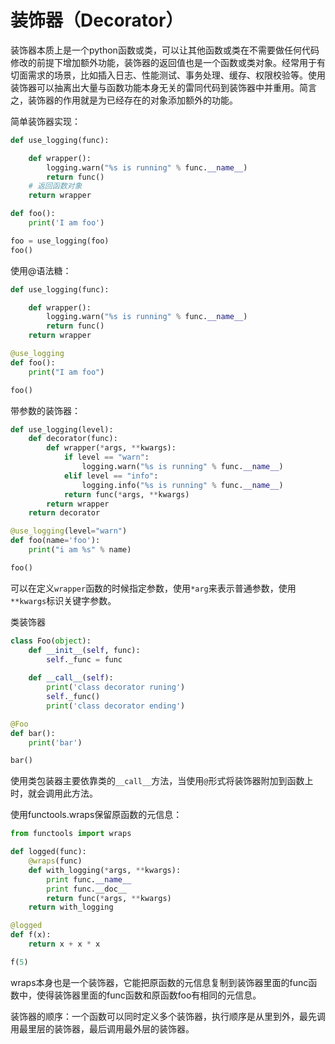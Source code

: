 # 装饰器（Decorator） #

装饰器本质上是一个python函数或类，可以让其他函数或类在不需要做任何代码修改的前提下增加额外功能，装饰器的返回值也是一个函数或类对象。经常用于有切面需求的场景，比如插入日志、性能测试、事务处理、缓存、权限校验等。使用装饰器可以抽离出大量与函数功能本身无关的雷同代码到装饰器中并重用。简言之，装饰器的作用就是为已经存在的对象添加额外的功能。

简单装饰器实现：

```python
def use_logging(func):

    def wrapper():
        logging.warn("%s is running" % func.__name__)
        return func()
    # 返回函数对象
    return wrapper

def foo():
    print('I am foo')

foo = use_logging(foo)
foo()
```

使用@语法糖：

```python
def use_logging(func):

    def wrapper():
        logging.warn("%s is running" % func.__name__)
        return func()
    return wrapper

@use_logging
def foo():
    print("I am foo")

foo()
```

带参数的装饰器：

```python
def use_logging(level):
    def decorator(func):
        def wrapper(*args, **kwargs):
            if level == "warn":
                logging.warn("%s is running" % func.__name__)
            elif level == "info":
                logging.info("%s is running" % func.__name__)
            return func(*args, **kwargs)
        return wrapper
    return decorator

@use_logging(level="warn")
def foo(name='foo'):
    print("i am %s" % name)

foo()
```

可以在定义`wrapper`函数的时候指定参数，使用`*arg`来表示普通参数，使用`**kwargs`标识关键字参数。

类装饰器

```python
class Foo(object):
    def __init__(self, func):
        self._func = func
    
    def __call__(self):
        print('class decorator runing')
        self._func()
        print('class decorator ending')

@Foo
def bar():
    print('bar')

bar()
```

使用类包装器主要依靠类的`__call__`方法，当使用`@`形式将装饰器附加到函数上时，就会调用此方法。

使用functools.wraps保留原函数的元信息：

```python
from functools import wraps

def logged(func):
    @wraps(func)
    def with_logging(*args, **kwargs):
        print func.__name__
        print func.__doc__
        return func(*args, **kwargs)
    return with_logging

@logged
def f(x):
    return x + x * x

f(5)
```

wraps本身也是一个装饰器，它能把原函数的元信息复制到装饰器里面的func函数中，使得装饰器里面的func函数和原函数foo有相同的元信息。

装饰器的顺序：一个函数可以同时定义多个装饰器，执行顺序是从里到外，最先调用最里层的装饰器，最后调用最外层的装饰器。